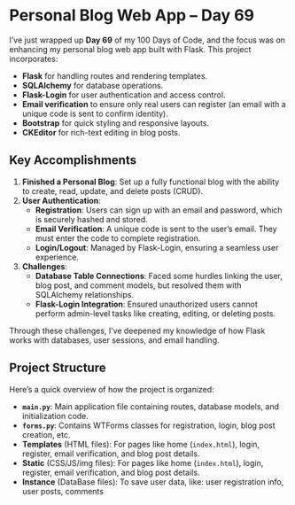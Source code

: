 # Personal Blog Web App – Day 69

I’ve just wrapped up **Day 69** of my 100 Days of Code, and the focus was on enhancing my personal blog web app built with Flask. This project incorporates:

- **Flask** for handling routes and rendering templates.
- **SQLAlchemy** for database operations.
- **Flask-Login** for user authentication and access control.
- **Email verification** to ensure only real users can register (an email with a unique code is sent to confirm identity).
- **Bootstrap** for quick styling and responsive layouts.
- **CKEditor** for rich-text editing in blog posts.

## Key Accomplishments
1. **Finished a Personal Blog**: Set up a fully functional blog with the ability to create, read, update, and delete posts (CRUD).
2. **User Authentication**:
   - **Registration**: Users can sign up with an email and password, which is securely hashed and stored.
   - **Email Verification**: A unique code is sent to the user’s email. They must enter the code to complete registration.
   - **Login/Logout**: Managed by Flask-Login, ensuring a seamless user experience.
3. **Challenges**:
   - **Database Table Connections**: Faced some hurdles linking the user, blog post, and comment models, but resolved them with SQLAlchemy relationships.
   - **Flask-Login Integration**: Ensured unauthorized users cannot perform admin-level tasks like creating, editing, or deleting posts.

Through these challenges, I’ve deepened my knowledge of how Flask works with databases, user sessions, and email handling. 

## Project Structure
Here’s a quick overview of how the project is organized:

- **`main.py`**: Main application file containing routes, database models, and initialization code.
- **`forms.py`**: Contains WTForms classes for registration, login, blog post creation, etc.
- **Templates** (HTML files): For pages like home (`index.html`), login, register, email verification, and blog post details.
- **Static** (CSS/JS/img files): For pages like home (`index.html`), login, register, email verification, and blog post details.
- **Instance** (DataBase files): To save user data, like: user registration info, user posts, comments
